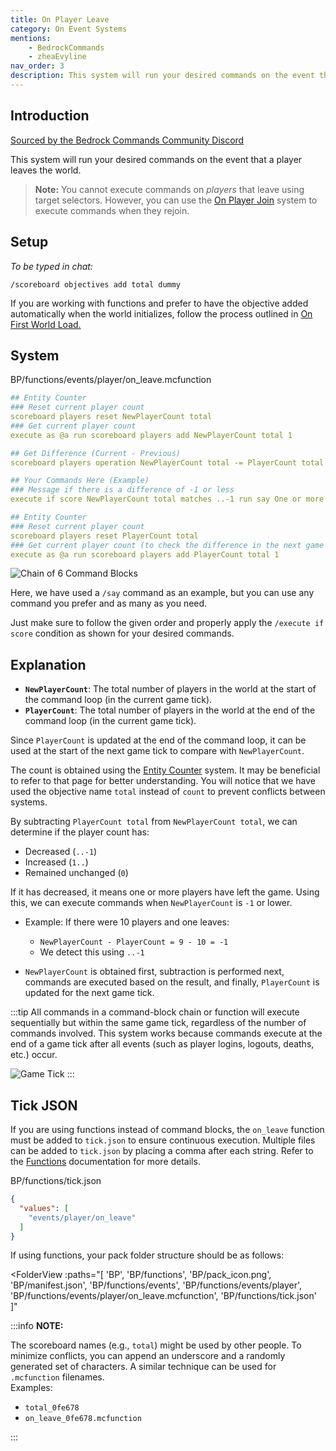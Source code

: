 ```yaml
---
title: On Player Leave
category: On Event Systems
mentions:
    - BedrockCommands
    - zheaEvyline
nav_order: 3
description: This system will run your desired commands on the event that a player leaves the world.
---
```


## Introduction

[Sourced by the Bedrock Commands Community Discord](https://discord.gg/SYstTYx5G5)

This system will run your desired commands on the event that a player leaves the world.

> **Note:** You cannot execute commands on *players* that leave using target selectors. However, you can use the [On Player Join](/commands/on-player-join) system to execute commands when they rejoin.

## Setup

*To be typed in chat:*

`/scoreboard objectives add total dummy`

If you are working with functions and prefer to have the objective added automatically when the world initializes, follow the process outlined in [On First World Load.](/commands/on-first-world-load)

## System

<CodeHeader>BP/functions/events/player/on_leave.mcfunction</CodeHeader>

```yaml
## Entity Counter
### Reset current player count
scoreboard players reset NewPlayerCount total
### Get current player count 
execute as @a run scoreboard players add NewPlayerCount total 1

## Get Difference (Current - Previous)
scoreboard players operation NewPlayerCount total -= PlayerCount total

## Your Commands Here (Example)
### Message if there is a difference of -1 or less
execute if score NewPlayerCount total matches ..-1 run say One or more players have left the world

## Entity Counter
### Reset current player count
scoreboard players reset PlayerCount total
### Get current player count (to check the difference in the next game tick)
execute as @a run scoreboard players add PlayerCount total 1
```

![Chain of 6 Command Blocks](/assets/images/commands/commandBlockChain/6.png)

Here, we have used a `/say` command as an example, but you can use any command you prefer and as many as you need.

Just make sure to follow the given order and properly apply the `/execute if score` condition as shown for your desired commands.

## Explanation

- **`NewPlayerCount`**: The total number of players in the world at the start of the command loop (in the current game tick).
- **`PlayerCount`**: The total number of players in the world at the end of the command loop (in the current game tick).

Since `PlayerCount` is updated at the end of the command loop, it can be used at the start of the next game tick to compare with `NewPlayerCount`.

The count is obtained using the [Entity Counter](/commands/entity-counter) system. It may be beneficial to refer to that page for better understanding. You will notice that we have used the objective name `total` instead of `count` to prevent conflicts between systems.

By subtracting `PlayerCount total` from `NewPlayerCount total`, we can determine if the player count has:
- Decreased (`..-1`)
- Increased (`1..`)
- Remained unchanged (`0`)

If it has decreased, it means one or more players have left the game.
Using this, we can execute commands when `NewPlayerCount` is `-1` or lower.
- Example: If there were 10 players and one leaves:
    - `NewPlayerCount - PlayerCount = 9 - 10 = -1`
    - We detect this using `..-1`

- `NewPlayerCount` is obtained first, subtraction is performed next, commands are executed based on the result, and finally, `PlayerCount` is updated for the next game tick.

:::tip
All commands in a command-block chain or function will execute sequentially but within the same game tick, regardless of the number of commands involved. This system works because commands execute at the end of a game tick after all events (such as player logins, logouts, deaths, etc.) occur.

![Game Tick](/assets/images/commands/gametick.png)
:::

## Tick JSON

If you are using functions instead of command blocks, the `on_leave` function must be added to `tick.json` to ensure continuous execution. Multiple files can be added to `tick.json` by placing a comma after each string. Refer to the [Functions](/commands/mcfunctions#tick-json) documentation for more details.

<CodeHeader>BP/functions/tick.json</CodeHeader>
```json
{
  "values": [
    "events/player/on_leave"
  ]
}
```

If using functions, your pack folder structure should be as follows:

<FolderView
	:paths="[
    'BP',
    'BP/functions',
    'BP/pack_icon.png',
    'BP/manifest.json',
    'BP/functions/events',
    'BP/functions/events/player',
    'BP/functions/events/player/on_leave.mcfunction',
    'BP/functions/tick.json'
]"
></FolderView>

:::info **NOTE:**

The scoreboard names (e.g., `total`) might be used by other people. To minimize conflicts, you can append an underscore and a randomly generated set of characters. A similar technique can be used for `.mcfunction` filenames.  
Examples:
- `total_0fe678`
- `on_leave_0fe678.mcfunction`

:::
